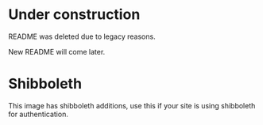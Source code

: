 # Under construction
README was deleted due to legacy reasons.

New README will come later.

# Shibboleth
This image has shibboleth additions, use this if your site is using shibboleth for authentication.
